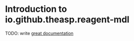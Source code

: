 # Introduction to io.github.theasp.reagent-mdl

TODO: write [great documentation](http://jacobian.org/writing/what-to-write/)
